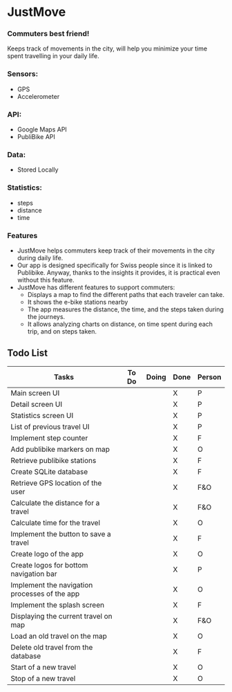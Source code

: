 # JustMove
### Commuters best friend!

Keeps track of movements in the city, will help you minimize your time spent travelling in your daily life.

### Sensors: 
  - GPS 
  - Accelerometer


### API: 
  - Google Maps API
  - PubliBike API


### Data: 
  - Stored Locally 

### Statistics: 
  - steps 
  - distance
  - time

### Features
- JustMove helps commuters keep track of their movements in the city during daily life. 
- Our app is designed specifically for Swiss people since it is linked to Publibike. Anyway, thanks to the insights it provides, it is practical even without this feature. 
- JustMove has different features to support commuters: 
  - Displays a map to find the different paths that each traveler can take.
  - It shows the e-bike stations nearby
  - The app measures the distance, the time, and the steps taken during the journeys. 
  - It allows analyzing charts on distance, on time spent during each trip, and on steps taken. 

## Todo List
|Tasks|To Do|Doing|Done|Person|
|---|---|---|---|---|
|Main screen UI|  | | X |P|
|Detail screen UI|  | | X |P|
| Statistics screen UI |  || X |P|
| List of previous travel UI |  || X |P|
| Implement step counter | | | X |F|
| Add publibike markers on map || | X |O|
| Retrieve publibike stations |  | |X|F|
| Create SQLite database |  | |X|F|
| Retrieve GPS location of the user |  | |X|F&O|
| Calculate the distance for a travel |  | |X|F&O|
| Calculate time for the travel |  | |X|O|
| Implement the button to save a travel || | X |F|
| Create logo of the app |  | |X|O|
| Create logos for bottom navigation bar |  || X |P|
| Implement the navigation processes of the app |  |  |X|O|
| Implement the splash screen |  |  |X|F|
| Displaying the current travel on map |  || X |F&O|
| Load an old travel on the map ||  | X |O|
| Delete old travel from the database ||  | X |F|
| Start of a new travel |  |  |X|O|
| Stop of a new travel |  |  |X|O|
